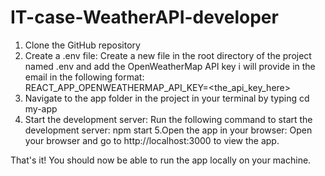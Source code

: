 # IT-case-WeatherAPI-developer
1. Clone the GitHub repository
2. Create a .env file: Create a new file in the root directory of the project named .env and add the OpenWeatherMap API key i will provide in the email in the following format:
REACT_APP_OPENWEATHERMAP_API_KEY=<the_api_key_here>
3. Navigate to the app folder in the project in your terminal by typing 
  cd my-app
4. Start the development server: Run the following command to start the development server:
  npm start
5.Open the app in your browser: Open your browser and go to http://localhost:3000 to view the app.

That's it! You should now be able to run the app locally on your machine.
